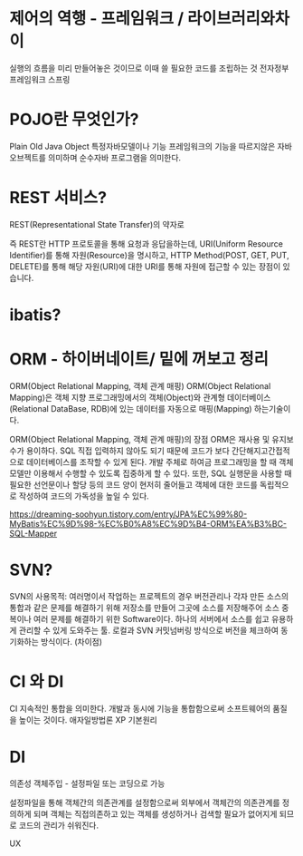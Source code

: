 # 제어의 역행 - 프레임워크 / 라이브러리와차이  
실행의 흐름을 미리 만들어놓은 것이므로 이때 쓸 필요한 코드를 조립하는 것 
전자정부 프레임워크 스프링 


# POJO란 무엇인가?
Plain Old Java Object 
특정자바모델이나 기능 프레임워크의 기능을 따르지않은 자바오브젝트를 의미하며 순수자바 프로그램을 의미한다. 



# REST 서비스?

REST(Representational State Transfer)의 약자로 

즉 REST란 
HTTP 프로토콜을 통해 요청과 응답을하는데,
URI(Uniform Resource Identifier)를 통해 자원(Resource)을 명시하고,
HTTP Method(POST, GET, PUT, DELETE)를 통해
해당 자원(URI)에 대한 URI를 통해 자원에 접근할 수 있는 장점이 있습니다.


# ibatis?


# ORM - 하이버네이트/ 밑에 꺼보고 정리 
ORM(Object Relational Mapping, 객체 관계 매핑)
ORM(Object Relational Mapping)은 객체 지향 프로그래밍에서의 객체(Object)와 관계형 데이터베이스(Relational DataBase, RDB)에 있는 데이터를 자동으로 매핑(Mapping) 하는기술이다.

ORM(Object Relational Mapping, 객체 관계 매핑)의 장점
ORM은  재사용 및 유지보수가 용이하다.  SQL  직접 입력하지 않아도 되기 때문에 코드가 보다 간단해지고간접적으로 데이터베이스를 조작할 수 있게 된다. 개발 주체로 하여금 프로그래밍을 할 때 객체 모델만 이용해서 수행할 수 있도록 집중하게 할 수 있다. 또한, SQL 실행문을 사용할 때 필요한 선언문이나 할당 등의 코드 양이 현저히 줄어들고 객체에 대한 코드를 독립적으로 작성하여 코드의 가독성을 높일 수 있다. 


https://dreaming-soohyun.tistory.com/entry/JPA%EC%99%80-MyBatis%EC%9D%98-%EC%B0%A8%EC%9D%B4-ORM%EA%B3%BC-SQL-Mapper

# SVN? 
SVN의 사용목적: 여러명이서 작업하는 프로젝트의 경우 버전관리나 각자 만든 소스의 통합과 같은 문제를 해결하기 위해 저장소를 만들어 그곳에 소스를 저장해주어 소스 중복이나 여러 문제를 해결하기 위한 Software이다. 하나의 서버에서 소스를 쉽고 유용하게 관리할 수 있게 도와주는 툴.
로컬과 SVN 커밋넘버링 방식으로 버전을 체크하여 동기화하는 방식이다. (차이점)

# CI 와 DI
CI 지속적인 통합을 의미한다. 개발과 동시에 기능을 통합함으로써 소프트웨어의 품질을 높이는 것이다. 
애자일방법론 XP 기본원리 

# DI 
의존성 객체주입 - 설정파일 또는 코딩으로 가능 

설정파일을 통해 객체간의 의존관계를 설정함으로써 외부에서 객체간의 의존관계를 정의하게 되며 
객체는 직접의존하고 있는 객체를 생성하거나 검색할 필요가 없어지게 되므로 코드의 관리가 쉬워진다. 


UX 